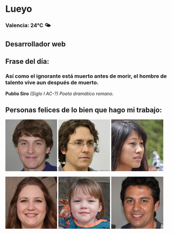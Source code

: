 # Lueyo
### Valencia:  24°C 🌤️
## Desarrollador web
## Frase del día:
<!-- START QUOTE -->
### Así como el ignorante está muerto antes de morir, el hombre de talento vive aun después de muerto.
**Publio Siro** *(Siglo I AC-?) Poeta dramático romano.*
<!-- END QUOTE -->






## Personas felices de lo bien que hago mi trabajo:

<p float="left">
  <img src="src/image_0.png" width="32%" />
  <img src="src/image_1.png" width="32%" /> 
  <img src="src/image_2.png" width="32%" />
</p>
<p float="left">
  <img src="src/image_3.png" width="32%" />
  <img src="src/image_4.png" width="32%" /> 
  <img src="src/image_5.png" width="32%" />
</p>
